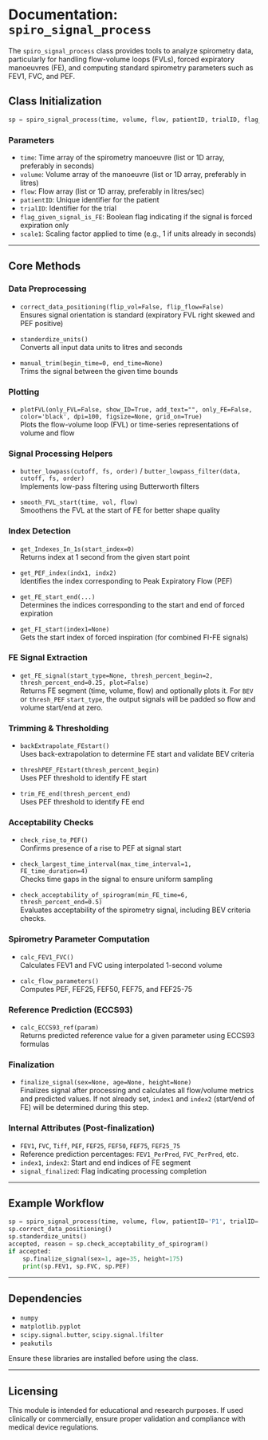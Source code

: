 # Documentation: `spiro_signal_process`

The `spiro_signal_process` class provides tools to analyze spirometry data, particularly for handling flow-volume loops (FVLs), forced expiratory manoeuvres (FE), and computing standard spirometry parameters such as FEV1, FVC, and PEF.

## Class Initialization

```python
sp = spiro_signal_process(time, volume, flow, patientID, trialID, flag_given_signal_is_FE, scale1)
```

### Parameters

* `time`: Time array of the spirometry manoeuvre (list or 1D array, preferably in seconds)
* `volume`: Volume array of the manoeuvre (list or 1D array, preferably in litres)
* `flow`: Flow array (list or 1D array, preferably in litres/sec)
* `patientID`: Unique identifier for the patient
* `trialID`: Identifier for the trial
* `flag_given_signal_is_FE`: Boolean flag indicating if the signal is forced expiration only
* `scale1`: Scaling factor applied to time (e.g., 1 if units already in seconds)

---

## Core Methods

### Data Preprocessing

* `correct_data_positioning(flip_vol=False, flip_flow=False)`  
  Ensures signal orientation is standard (expiratory FVL right skewed and PEF positive)

* `standerdize_units()`  
  Converts all input data units to litres and seconds

* `manual_trim(begin_time=0, end_time=None)`  
  Trims the signal between the given time bounds

### Plotting

* `plotFVL(only_FVL=False, show_ID=True, add_text="", only_FE=False, color='black', dpi=100, figsize=None, grid_on=True)`  
  Plots the flow-volume loop (FVL) or time-series representations of volume and flow

### Signal Processing Helpers

* `butter_lowpass(cutoff, fs, order)` / `butter_lowpass_filter(data, cutoff, fs, order)`  
  Implements low-pass filtering using Butterworth filters

* `smooth_FVL_start(time, vol, flow)`  
  Smoothens the FVL at the start of FE for better shape quality

### Index Detection

* `get_Indexes_In_1s(start_index=0)`  
  Returns index at 1 second from the given start point

* `get_PEF_index(indx1, indx2)`  
  Identifies the index corresponding to Peak Expiratory Flow (PEF)

* `get_FE_start_end(...)`  
  Determines the indices corresponding to the start and end of forced expiration

* `get_FI_start(index1=None)`  
  Gets the start index of forced inspiration (for combined FI-FE signals)

### FE Signal Extraction

* `get_FE_signal(start_type=None, thresh_percent_begin=2, thresh_percent_end=0.25, plot=False)`  
  Returns FE segment (time, volume, flow) and optionally plots it. For `BEV` or `thresh_PEF` `start_type`, the output signals will be padded so flow and volume start/end at zero.

### Trimming & Thresholding

* `backExtrapolate_FEstart()`  
  Uses back-extrapolation to determine FE start and validate BEV criteria

* `threshPEF_FEstart(thresh_percent_begin)`  
  Uses PEF threshold to identify FE start

* `trim_FE_end(thresh_percent_end)`  
  Uses PEF threshold to identify FE end

### Acceptability Checks

* `check_rise_to_PEF()`  
  Confirms presence of a rise to PEF at signal start

* `check_largest_time_interval(max_time_interval=1, FE_time_duration=4)`  
  Checks time gaps in the signal to ensure uniform sampling

* `check_acceptability_of_spirogram(min_FE_time=6, thresh_percent_end=0.5)`  
  Evaluates acceptability of the spirometry signal, including BEV criteria checks.

### Spirometry Parameter Computation

* `calc_FEV1_FVC()`  
  Calculates FEV1 and FVC using interpolated 1-second volume

* `calc_flow_parameters()`  
  Computes PEF, FEF25, FEF50, FEF75, and FEF25-75

### Reference Prediction (ECCS93)

* `calc_ECCS93_ref(param)`  
  Returns predicted reference value for a given parameter using ECCS93 formulas

### Finalization

* `finalize_signal(sex=None, age=None, height=None)`  
  Finalizes signal after processing and calculates all flow/volume metrics and predicted values. If not already set, `index1` and `index2` (start/end of FE) will be determined during this step.

### Internal Attributes (Post-finalization)

* `FEV1`, `FVC`, `Tiff`, `PEF`, `FEF25`, `FEF50`, `FEF75`, `FEF25_75`
* Reference prediction percentages: `FEV1_PerPred`, `FVC_PerPred`, etc.
* `index1`, `index2`: Start and end indices of FE segment
* `signal_finalized`: Flag indicating processing completion

---

## Example Workflow

```python
sp = spiro_signal_process(time, volume, flow, patientID='P1', trialID='T1', flag_given_signal_is_FE=False, scale1=1)
sp.correct_data_positioning()
sp.standerdize_units()
accepted, reason = sp.check_acceptability_of_spirogram()
if accepted:
    sp.finalize_signal(sex=1, age=35, height=175)
    print(sp.FEV1, sp.FVC, sp.PEF)
```

---

## Dependencies

* `numpy`
* `matplotlib.pyplot`
* `scipy.signal.butter`, `scipy.signal.lfilter`
* `peakutils`

Ensure these libraries are installed before using the class.

---

## Licensing

This module is intended for educational and research purposes. If used clinically or commercially, ensure proper validation and compliance with medical device regulations.